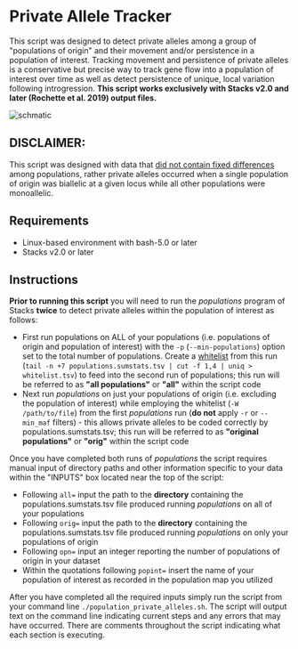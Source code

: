 # Private Allele Tracker


This script was designed to detect private alleles among a group of "populations of origin" and their movement and/or persistence in a population of interest.  Tracking movement and persistence of private alleles is a conservative but precise way to track gene flow into a population of interest over time as well as detect persistence of unique, local variation following introgression.  **This script works exclusively with Stacks v2.0 and later (Rochette et al. 2019) output files.**

![schmatic](https://github.com/slcapel/chapter-1-publication-scripts/blob/master/Untitled.jpg?raw=true)

## DISCLAIMER: 
This script was designed with data that <ins>did not contain fixed differences</ins> among populations, rather private alleles occurred when a single population of origin was biallelic at a given locus while all other populations were monoallelic.

## Requirements
* Linux-based environment with bash-5.0 or later
* Stacks v2.0 or later

## Instructions
**Prior to running this script** you will need to run the _populations_ program of Stacks **twice** to detect private alleles within the population of interest as follows:
* First run populations on ALL of your populations (i.e. populations of origin and population of interest) with the `-p` (`--min-populations`) option set to the total number of populations. Create a <ins>whitelist</ins> from this run (`tail -n +7 populations.sumstats.tsv | cut -f 1,4 | uniq > whitelist.tsv`) to feed into the second run of populations; this run will be referred to as **"all populations"** or **"all"** within the script code
* Next run _populations_ on just your populations of origin (i.e. excluding the population of interest) while employing the whitelist (`-W /path/to/file`) from the first _populations_ run (**do not** apply `-r` or `--min_maf` filters) - this allows private alleles to be coded correctly by populations.sumstats.tsv; this run will be referred to as **"original populations"** or **"orig"** within the script code


Once you have completed both runs of _populations_ the script requires manual input of directory paths and other information specific to your data within the "INPUTS" box located near the top of the script:
* Following `all=` input the path to the **directory** containing the populations.sumstats.tsv file produced running _populations_ on all of your populations
* Following `orig=` input the path to the **directory** containing the populations.sumstats.tsv file produced running _populations_ on only your populations of origin
* Following `opn=` input an integer reporting the number of populations of origin in your dataset
* Within the quotations following `popint=` insert the name of your population of interest as recorded in the population map you utilized


After you have completed all the required inputs simply run the script from your command line `./population_private_alleles.sh`.  The script will output text on the command line indicating current steps and any errors that may have occurred. There are comments throughout the script indicating what each section is executing.
